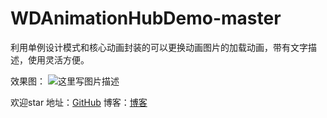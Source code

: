 # WDAnimationHubDemo-master

利用单例设计模式和核心动画封装的可以更换动画图片的加载动画，带有文字描述，使用灵活方便。

效果图：
![这里写图片描述](http://img.blog.csdn.net/20170803154614879?watermark/2/text/aHR0cDovL2Jsb2cuY3Nkbi5uZXQvQ2VoYWU=/font/5a6L5L2T/fontsize/400/fill/I0JBQkFCMA==/dissolve/70/gravity/SouthEast)

欢迎star
地址：[GitHub](https://github.com/Cehae/WDAnimationHubDemo-master)
博客：[博客](http://blog.csdn.net/Cehae/article/details/76626018)
